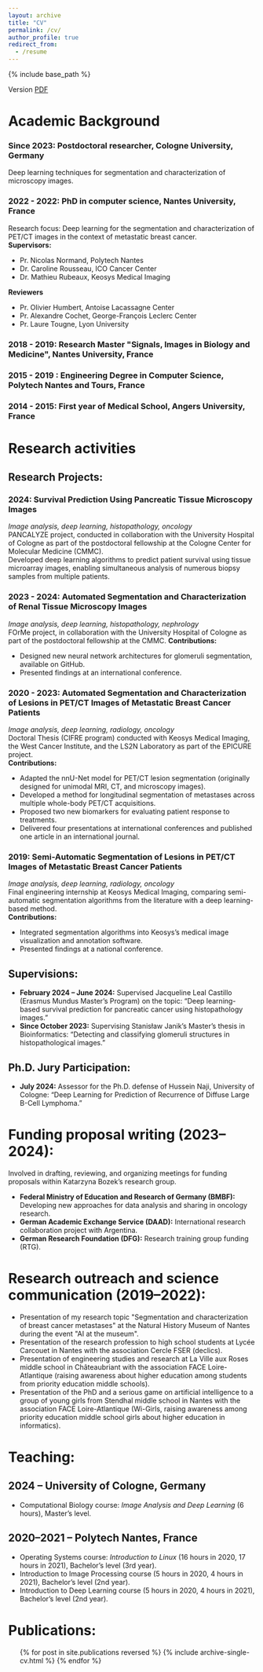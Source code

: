 ```yaml
---
layout: archive
title: "CV"
permalink: /cv/
author_profile: true
redirect_from:
  - /resume
---
```


{% include base_path %}

Version [PDF](files/CV_nmoreau.pdf)

# Academic Background

### Since 2023: Postdoctoral researcher, Cologne University, Germany 
Deep learning techniques for segmentation and characterization of microscopy images.
### 2022 - 2022: PhD in computer science, Nantes University, France
Research focus: Deep learning for the segmentation and characterization of PET/CT images in the context of metastatic breast cancer.  
**Supervisors:**
* Pr. Nicolas Normand, Polytech Nantes
* Dr. Caroline Rousseau, ICO Cancer Center
* Dr. Mathieu Rubeaux, Keosys Medical Imaging  

**Reviewers**
* Pr. Olivier Humbert, Antoise Lacassagne Center 
* Pr. Alexandre Cochet, George-François Leclerc Center
* Pr. Laure Tougne, Lyon University

### 2018 - 2019: Research Master "Signals, Images in Biology and Medicine", Nantes University, France 

### 2015 - 2019 : Engineering Degree in Computer Science, Polytech Nantes and Tours, France

### 2014 - 2015: First year of Medical School, Angers University, France

# Research activities
## Research Projects:
### 2024: Survival Prediction Using Pancreatic Tissue Microscopy Images
*Image analysis, deep learning, histopathology, oncology*  
PANCALYZE project, conducted in collaboration with the University Hospital of Cologne as part of the postdoctoral fellowship at the Cologne Center for Molecular Medicine (CMMC).  
Developed deep learning algorithms to predict patient survival using tissue microarray images, enabling simultaneous analysis of numerous biopsy samples from multiple patients.

### 2023 - 2024: Automated Segmentation and Characterization of Renal Tissue Microscopy Images
*Image analysis, deep learning, histopathology, nephrology*  
FOrMe project, in collaboration with the University Hospital of Cologne as part of the postdoctoral fellowship at the CMMC.
**Contributions:**
* Designed new neural network architectures for glomeruli segmentation, available on GitHub.
* Presented findings at an international conference.

### 2020 - 2023: Automated Segmentation and Characterization of Lesions in PET/CT Images of Metastatic Breast Cancer Patients
*Image analysis, deep learning, radiology, oncology*  
Doctoral Thesis (CIFRE program) conducted with Keosys Medical Imaging, the West Cancer Institute, and the LS2N Laboratory as part of the EPICURE project.  
**Contributions:**
* Adapted the nnU-Net model for PET/CT lesion segmentation (originally designed for unimodal MRI, CT, and microscopy images).
* Developed a method for longitudinal segmentation of metastases across multiple whole-body PET/CT acquisitions.
* Proposed two new biomarkers for evaluating patient response to treatments.
* Delivered four presentations at international conferences and published one article in an international journal.

### 2019: Semi-Automatic Segmentation of Lesions in PET/CT Images of Metastatic Breast Cancer Patients
*Image analysis, deep learning, radiology, oncology*  
Final engineering internship at Keosys Medical Imaging, comparing semi-automatic segmentation algorithms from the literature with a deep learning-based method.  
**Contributions:**
* Integrated segmentation algorithms into Keosys’s medical image visualization and annotation software.
* Presented findings at a national conference.

## Supervisions:
* **February 2024 – June 2024:** Supervised Jacqueline Leal Castillo (Erasmus Mundus Master’s Program) on the topic: “Deep learning-based survival prediction for pancreatic cancer using histopathology images.”
* **Since October 2023:** Supervising Stanisław Janik’s Master’s thesis in Bioinformatics: “Detecting and classifying glomeruli structures in histopathological images.”

## Ph.D. Jury Participation:
* **July 2024:** Assessor for the Ph.D. defense of Hussein Naji, University of Cologne: “Deep Learning for Prediction of Recurrence of Diffuse Large B-Cell Lymphoma.”

# Funding proposal writing (2023–2024):
Involved in drafting, reviewing, and organizing meetings for funding proposals within Katarzyna Bozek’s research group.
* **Federal Ministry of Education and Research of Germany (BMBF):** Developing new approaches for data analysis and sharing in oncology research.
* **German Academic Exchange Service (DAAD):** International research collaboration project with Argentina.
* **German Research Foundation (DFG):** Research training group funding (RTG).

# Research outreach and science communication (2019–2022):
* Presentation of my research topic "Segmentation and characterization of breast cancer metastases" at the Natural History Museum of Nantes during the event "AI at the museum".
* Presentation of the research profession to high school students at Lycée Carcouet in Nantes with the association Cercle FSER (declics).
* Presentation of engineering studies and research at La Ville aux Roses middle school in Châteaubriant with the association FACE Loire-Atlantique (raising awareness about higher education among students from priority education middle schools).
* Presentation of the PhD and a serious game on artificial intelligence to a group of young girls from Stendhal middle school in Nantes with the association FACE Loire-Atlantique (Wi-Girls, raising awareness among priority education middle school girls about higher education in informatics).

# Teaching:
## 2024 – University of Cologne, Germany

* Computational Biology course: *Image Analysis and Deep Learning* (6 hours), Master’s level.

## 2020–2021 – Polytech Nantes, France

* Operating Systems course: *Introduction to Linux* (16 hours in 2020, 17 hours in 2021), Bachelor’s level (3rd year).
* Introduction to Image Processing course (5 hours in 2020, 4 hours in 2021), Bachelor’s level (2nd year).
* Introduction to Deep Learning course (5 hours in 2020, 4 hours in 2021), Bachelor’s level (2nd year).


Publications:
======
  <ul>{% for post in site.publications reversed %}
    {% include archive-single-cv.html %}
  {% endfor %}</ul>

